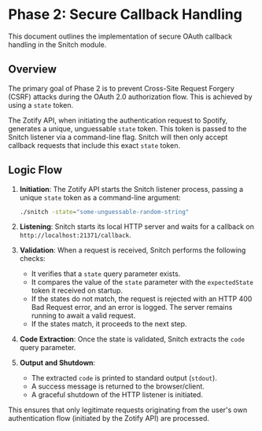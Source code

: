 # Phase 2: Secure Callback Handling

This document outlines the implementation of secure OAuth callback handling in the Snitch module.

## Overview

The primary goal of Phase 2 is to prevent Cross-Site Request Forgery (CSRF) attacks during the OAuth 2.0 authorization flow. This is achieved by using a `state` token.

The Zotify API, when initiating the authentication request to Spotify, generates a unique, unguessable `state` token. This token is passed to the Snitch listener via a command-line flag. Snitch will then only accept callback requests that include this exact `state` token.

## Logic Flow

1.  **Initiation**: The Zotify API starts the Snitch listener process, passing a unique `state` token as a command-line argument:
    ```bash
    ./snitch -state="some-unguessable-random-string"
    ```

2.  **Listening**: Snitch starts its local HTTP server and waits for a callback on `http://localhost:21371/callback`.

3.  **Validation**: When a request is received, Snitch performs the following checks:
    -   It verifies that a `state` query parameter exists.
    -   It compares the value of the `state` parameter with the `expectedState` token it received on startup.
    -   If the states do not match, the request is rejected with an HTTP 400 Bad Request error, and an error is logged. The server remains running to await a valid request.
    -   If the states match, it proceeds to the next step.

4.  **Code Extraction**: Once the state is validated, Snitch extracts the `code` query parameter.

5.  **Output and Shutdown**:
    -   The extracted `code` is printed to standard output (`stdout`).
    -   A success message is returned to the browser/client.
    -   A graceful shutdown of the HTTP listener is initiated.

This ensures that only legitimate requests originating from the user's own authentication flow (initiated by the Zotify API) are processed.
